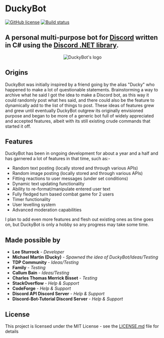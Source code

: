 # DuckyBot 
[![GitHub license](https://img.shields.io/badge/license-MIT-blue.svg)](https://github.com/leestoge/DuckyBot/blob/master/LICENSE)
[![Build status](https://ci.appveyor.com/api/projects/status/kd612i4wy06xx57u?svg=true)](https://ci.appveyor.com/project/leestoge/duckybot)
## A personal multi-purpose bot for [Discord](https://discordapp.com/ "Discord's Homepage") written in C# using the [Discord .NET library](https://github.com/RogueException/Discord.Net).
<p align="center">
  <img src="https://i.imgur.com/QUihDfL.jpg" alt="DuckyBot's logo"/>
</p>

## Origins
DuckyBot was initially inspired by a friend going by the alias "Ducky" who happened to make a lot of questionable statements. Brainstorming a way to archive what he said I got the idea to make a Discord bot, as this way it could randomly post what hes said, and there could also be the feature to dynamically add to the list of things to post. These ideas of features grew and grew until eventually DuckyBot outgrew its originally envisioned purpose and began to be more of a generic bot full of widely appreciated and accepted features, albeit with its still existing crude commands that started it off.
## Features
 DuckyBot has been in ongoing development for about a year and a half and has garnered a lot of features in that time, such as:-

* Random text posting (locally stored and through various APIs)
* Random image posting (locally stored and through various APIs)
* Fitting reactions to user messages (under set conditions)
* Dynamic text updating functionality
* Ability to re-format/manipulate entered user text
* Fully fledged turn based combat game for 2 users
* Timer functionality
* User levelling system
* Advanced moderation capabilities

I plan to add even more features and flesh out existing ones as time goes on, but DuckyBot is only a hobby so any progress may take some time.

## Made possible by

* **Lee Sturrock** - *Developer*
* **Michael Martin (Ducky)** - *Spawned the idea of DuckyBot/Ideas/Testing*
* **TDP Community** - *Ideas/Testing*
* **Family** - *Testing*
* **Callum Bain** - *Ideas/Testing*
* **Charles Thomas Merrick Bisset** - *Testing*
* **StackOverflow** - *Help & Support*
* **CodeForge** - *Help & Support*
* **Discord API Discord Server** - *Help & Support*
* **Discord-Bot-Tutorial Discord Server** - *Help & Support*

## License

This project is licensed under the MIT License - see the [LICENSE.md](https://github.com/leestoge/DuckyBot/blob/master/LICENSE) file for details
